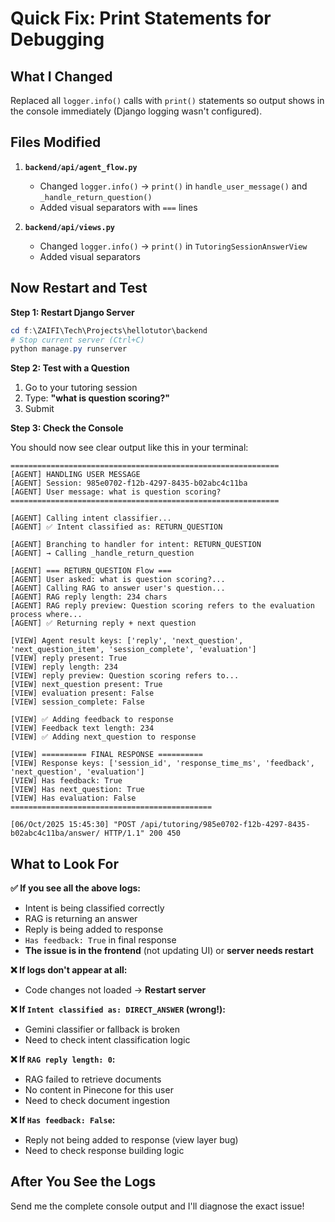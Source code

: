 # Quick Fix: Print Statements for Debugging

## What I Changed

Replaced all `logger.info()` calls with `print()` statements so output shows in the console immediately (Django logging wasn't configured).

## Files Modified

1. **`backend/api/agent_flow.py`**
   - Changed `logger.info()` → `print()` in `handle_user_message()` and `_handle_return_question()`
   - Added visual separators with `===` lines

2. **`backend/api/views.py`**
   - Changed `logger.info()` → `print()` in `TutoringSessionAnswerView`
   - Added visual separators

## Now Restart and Test

**Step 1: Restart Django Server**
```powershell
cd f:\ZAIFI\Tech\Projects\hellotutor\backend
# Stop current server (Ctrl+C)
python manage.py runserver
```

**Step 2: Test with a Question**
1. Go to your tutoring session
2. Type: **"what is question scoring?"**
3. Submit

**Step 3: Check the Console**

You should now see clear output like this in your terminal:

```
============================================================
[AGENT] HANDLING USER MESSAGE
[AGENT] Session: 985e0702-f12b-4297-8435-b02abc4c11ba
[AGENT] User message: what is question scoring?
============================================================

[AGENT] Calling intent classifier...
[AGENT] ✅ Intent classified as: RETURN_QUESTION

[AGENT] Branching to handler for intent: RETURN_QUESTION
[AGENT] → Calling _handle_return_question

[AGENT] === RETURN_QUESTION Flow ===
[AGENT] User asked: what is question scoring?...
[AGENT] Calling RAG to answer user's question...
[AGENT] RAG reply length: 234 chars
[AGENT] RAG reply preview: Question scoring refers to the evaluation process where...
[AGENT] ✅ Returning reply + next question

[VIEW] Agent result keys: ['reply', 'next_question', 'next_question_item', 'session_complete', 'evaluation']
[VIEW] reply present: True
[VIEW] reply length: 234
[VIEW] reply preview: Question scoring refers to...
[VIEW] next_question present: True
[VIEW] evaluation present: False
[VIEW] session_complete: False

[VIEW] ✅ Adding feedback to response
[VIEW] Feedback text length: 234
[VIEW] ✅ Adding next_question to response

[VIEW] ========== FINAL RESPONSE ==========
[VIEW] Response keys: ['session_id', 'response_time_ms', 'feedback', 'next_question', 'evaluation']
[VIEW] Has feedback: True
[VIEW] Has next_question: True
[VIEW] Has evaluation: False
=============================================

[06/Oct/2025 15:45:30] "POST /api/tutoring/985e0702-f12b-4297-8435-b02abc4c11ba/answer/ HTTP/1.1" 200 450
```

## What to Look For

**✅ If you see all the above logs:**
- Intent is being classified correctly
- RAG is returning an answer
- Reply is being added to response
- `Has feedback: True` in final response
- **The issue is in the frontend** (not updating UI) or **server needs restart**

**❌ If logs don't appear at all:**
- Code changes not loaded → **Restart server**

**❌ If `Intent classified as: DIRECT_ANSWER` (wrong!):**
- Gemini classifier or fallback is broken
- Need to check intent classification logic

**❌ If `RAG reply length: 0`:**
- RAG failed to retrieve documents
- No content in Pinecone for this user
- Need to check document ingestion

**❌ If `Has feedback: False`:**
- Reply not being added to response (view layer bug)
- Need to check response building logic

## After You See the Logs

Send me the complete console output and I'll diagnose the exact issue!
